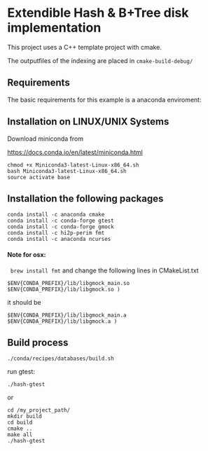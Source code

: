 Extendible Hash & B+Tree disk implementation
==========================
This project uses a  C++ template project with cmake.

The outputfiles of the indexing are placed in `cmake-build-debug/`

Requirements
-------------
The basic requirements for this example is a anaconda enviroment:


## Installation on LINUX/UNIX Systems

Download miniconda from

https://docs.conda.io/en/latest/miniconda.html

```
chmod +x Miniconda3-latest-Linux-x86_64.sh
bash Miniconda3-latest-Linux-x86_64.sh
source activate base
```

## Installation the following packages

```
conda install -c anaconda cmake
conda install -c conda-forge gtest
conda install -c conda-forge gmock
conda install -c hi2p-perim fmt
conda install -c anaconda ncurses
```

#### Note for osx:
` brew install fmt` and change the following lines in CMakeList.txt
```
$ENV{CONDA_PREFIX}/lib/libgmock_main.so
$ENV{CONDA_PREFIX}/lib/libgmock.so )
```

it should be 
```
$ENV{CONDA_PREFIX}/lib/libgmock_main.a
$ENV{CONDA_PREFIX}/lib/libgmock.a )

```


Build process
-------------
```
./conda/recipes/databases/build.sh
```

run gtest:
```
./hash-gtest
```

or 

```
cd /my_project_path/
mkdir build
cd build
cmake ..
make all
./hash-gtest
```
